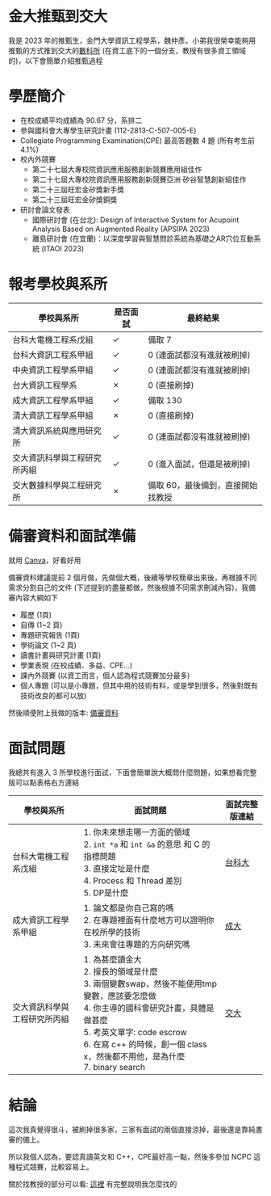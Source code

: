 # 金大推甄到交大

我是 2023 年的推甄生，金門大學資訊工程學系，魏仲彥。小弟我很榮幸能夠用推甄的方式推到交大的[數科所](https://www.cs.nycu.edu.tw/education/master/advisor) (在資工底下的一個分支，教授有很多資工領域的)，以下會簡單介紹推甄過程



# 學歷簡介

* 在校成績平均成績為 90.67 分，系排二
* 參與國科會大專學生研究計畫 (112-2813-C-507-005-E)
* Collegiate Programming Examination(CPE) 最高答題數 4 題 (所有考生前 4.1%)
* 校內外競賽
  * 第二十七屆大專校院資訊應用服務創新競賽應用組佳作
  * 第二十七屆大專校院資訊應用服務創新競賽亞洲‧矽谷智慧創新組佳作
  * 第二十三屆旺宏金矽獎新手獎
  * 第二十三屆旺宏金矽獎銅獎
* 研討會論文發表
  * 國際研討會 (在台北): Design of Interactive System for Acupoint Analysis Based on Augmented Reality (APSIPA 2023)
  * 離島研討會 (在宜蘭)：以深度學習與智慧問診系統為基礎之AR穴位互動系統 (ITAOI 2023)



# 報考學校與系所

| 學校與系所                   | 是否面試 | 最終結果                          |
| ---------------------------- | -------- | --------------------------------- |
| 台科大電機工程系戊組         | ✓        | 備取 7                            |
| 台科大資訊工程系甲組         | ✓        | 0 (連面試都沒有進就被刷掉)        |
| 中央資訊工程學系甲組         | ✓        | 0 (連面試都沒有進就被刷掉)        |
| 台大資訊工程學系             | ✗        | 0 (直接刷掉)                      |
| 成大資訊工程學系甲組         | ✓        | 備取 130                          |
| 清大資訊工程學系甲組         | ✗        | 0 (直接刷掉)                      |
| 清大資訊系統與應用研究所     | ✓        | 0 (連面試都沒有進就被刷掉)        |
| 交大資訊科學與工程研究所丙組 | ✓        | 0 (進入面試，但還是被刷掉)        |
| 交大數據科學與工程研究所     | ✗        | 備取 60，最後備到，直接開始找教授 |



# 備審資料和面試準備

就用 [Canva](https://www.canva.com/zh_tw/)，好看好用

備審資料建議提前 2 個月做，先做個大概，後續等學校簡章出來後，再根據不同需求分割自己的文件 (下述提到的盡量都做，然後根據不同需求刪減內容)，我備審內容大綱如下

* 履歷 (1頁)
* 自傳 (1~2 頁)
* 專題研究報告 (1頁)
* 學術論文 (1~2 頁)
* 讀書計畫與研究計畫 (1頁)
* 學業表現 (在校成績、多益、CPE...)
* 課內外競賽 (以資工而言，個人認為程式競賽加分最多)
* 個人專題 (可以是小專題，但其中用的技術有料，或是學到很多，然後對既有技術改良的都可以放)

然後順便附上我做的版本: [備審資料](https://stereomp3.github.io/note/else/%E6%8E%A8%E7%94%84%E5%BF%83%E5%BE%97/data/%E5%AF%A9%E6%9F%A5%E8%B3%87%E6%96%99.pdf)



# 面試問題

我總共有進入 3 所學校進行面試，下面會簡單說大概問什麼問題，如果想看完整版可以點表格右方連結

| 學校與系所                   | 面試問題                                                     | 面試完整版連結          |
| ---------------------------- | ------------------------------------------------------------ | ----------------------- |
| 台科大電機工程系戊組         | 1. 你未來想走哪一方面的領域<br />2. `int *a` 和 `int &a` 的意思 和 C 的指標問題 <br />3. 直接定址是什麼 <br />4. Process 和 Thread 差別<br />5. DP是什麼 | [台科大](台科大口試.md) |
| 成大資訊工程學系甲組         | 1. 論文都是你自己寫的嗎 <br />2. 在專題裡面有什麼地方可以證明你在校所學的技術 <br />3. 未來會往專題的方向研究嗎 | [成大](成大口試.md)     |
| 交大資訊科學與工程研究所丙組 | 1. 為甚麼讀金大 <br />2. 擅長的領域是什麼 <br />3. 兩個變數swap，然後不能使用tmp變數，應該要怎麼做 <br />4. 你主導的國科會研究計畫，具體是做甚麼 <br />5. 考英文單字: code escrow <br />6. 在寫 c++ 的時候，創一個 class x，然後都不用他，是為什麼 <br />7. binary search | [交大](交大口試筆試.md) |



# 結論

這次我真覺得很斗，被刷掉很多家，三家有面試的兩個直接涼掉，最後還是靠純書審的備上。

所以我個人認為，要認真讀英文和 C++，CPE最好高一點，然後多參加 NCPC 這種程式競賽，比較容易上。

關於找教授的部分可以看: [這裡](找教授.md) 有完整說明我怎麼找的
